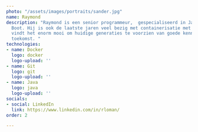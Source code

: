 ```yaml
---
photo: "/assets/images/portraits/sander.jpg"
name: Raymond
description: "Raymond is een senior programmeur,  gespecialiseerd in Java en Spring
  Boot. Hij is ook de laatste jaren veel bezig met containerisatie met Docker en Kubernetes.\nHij
  vindt het enorm mooi om huidige generaties te voorzien van goede kennis voor de
  toekomst. "
technologies:
- name: Docker
  logo: docker
  logo-upload: ''
- name: Git
  logo: git
  logo-upload: ''
- name: Java
  logo: java
  logo-upload: ''
socials:
- social: LinkedIn
  link: https://www.linkedin.com/in/rloman/
order: 2

---
```

